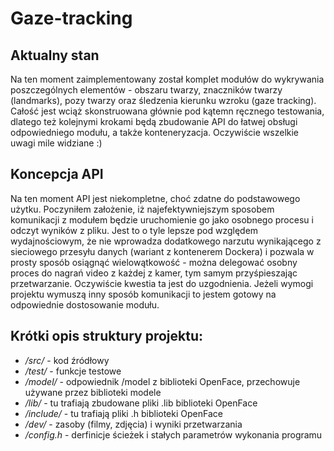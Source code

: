 # Gaze-tracking

## Aktualny stan
Na ten moment zaimplementowany został komplet modułów do wykrywania poszczególnych elementów - obszaru twarzy, znaczników twarzy (landmarks), pozy twarzy oraz śledzenia kierunku wzroku (gaze tracking).
Całość jest wciąż skonstruowana głównie pod kątemn ręcznego testowania, dlatego też kolejnymi krokami będą zbudowanie API do łatwej obsługi odpowiedniego modułu, a także konteneryzacja.
Oczywiście wszelkie uwagi mile widziane :)
<br>

## Koncepcja API
Na ten moment API jest niekompletne, choć zdatne do podstawowego użytku. Poczyniłem założenie, iż najefektywniejszym sposobem komunikacji z modułem będzie
uruchomienie go jako osobnego procesu i odczyt wyników z pliku. Jest to o tyle lepsze pod względem wydajnościowym, że nie wprowadza dodatkowego narzutu wynikającego z sieciowego przesyłu danych (wariant
z kontenerem Dockera) i pozwala w prosty sposób osiągnąć wielowątkowość - można delegować osobny proces do nagrań video z każdej z kamer, tym samym przyśpieszając przetwarzanie.
Oczywiście kwestia ta jest do uzgodnienia. Jeżeli wymogi projektu wymuszą inny sposób komunikacji to jestem gotowy na odpowiednie dostosowanie modułu.
<br>

## Krótki opis struktury projektu:
- */src/* - kod źródłowy
- */test/* - funkcje testowe
- */model/* - odpowiednik /model z biblioteki OpenFace, przechowuje używane przez biblioteki modele
- */lib/* - tu trafiają zbudowane pliki .lib biblioteki OpenFace
- */include/* - tu trafiają pliki .h biblioteki OpenFace
- */dev/* - zasoby (filmy, zdjęcia) i wyniki przetwarzania
- */config.h* - derfinicje ścieżek i stałych parametrów wykonania programu
